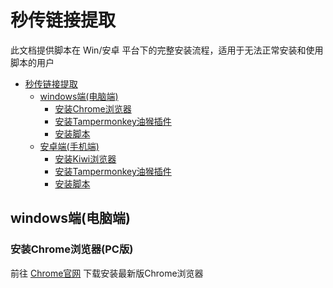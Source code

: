 # 秒传链接提取

此文档提供脚本在 Win/安卓 平台下的完整安装流程，适用于无法正常安装和使用脚本的用户

- [秒传链接提取](#秒传链接提取)
	- [windows端(电脑端)](#windows端\(电脑端\))
	  - [安装Chrome浏览器](#安装Chrome浏览器\(PC版\))
	  - [安装Tampermonkey油猴插件](#Tampermonkey1)
	  - [安装脚本](#Script1)
	- [安卓端(手机端)](#Android)
	  - [安装Kiwi浏览器](#Kiwi)
	  - [安装Tampermonkey油猴插件](#Tampermonkey2)
	  - [安装脚本](#Script2)

## windows端(电脑端)

### 安装Chrome浏览器(PC版)

前往 [Chrome官网](https://www.google.cn/chrome/) 下载安装最新版Chrome浏览器

